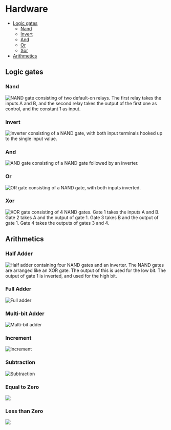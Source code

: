 # Hardware

-   [Logic gates](#logic-gates)
    -   [Nand](#nand-gate)
    -   [Invert](#inverter)
    -   [And](#and-gate)
    -   [Or](#or-gate)
    -   [Xor](#xor-gate)
-   [Arithmetics](#arithmetics)

<a name="logic-gates"></a>

## Logic gates

<a name="nand-gate"></a>

### Nand

![NAND gate consisting of two default-on relays. The first relay takes the inputs A and B, and the second relay takes the output of the first one as control, and the constant 1 as input.](Solutions/Hardware/LogicGates/Nand.png)

<a name="inverter"></a>

### Invert

![Inverter consisting of a NAND gate, with both input terminals hooked up to the single input value.](Solutions/Hardware/LogicGates/Invert.png)

<a name="and-gate"></a>

### And

![AND gate consisting of a NAND gate followed by an inverter.](Solutions/Hardware/LogicGates/And.png)

<a name="or-gate"></a>

### Or

![OR gate consisting of a NAND gate, with both inputs inverted.](Solutions/Hardware/LogicGates/Or.png)

<a name="xor-gate"></a>

### Xor

![XOR gate consisting of 4 NAND gates. Gate 1 takes the inputs A and B. Gate 2 takes A and the output of gate 1. Gate 3 takes B and the output of gate 1. Gate 4 takes the outputs of gates 3 and 4.](Solutions/Hardware/LogicGates//Xor.png)

<a name="arithmetics"></a>

## Arithmetics

### Half Adder

![Half adder containing four NAND gates and an inverter. The NAND gates are arranged like an XOR gate. The output of this is used for the low bit. The output of gate 1 is inverted, and used for the high bit.](Solutions/Hardware/Arithmetics/HalfAdder.png)

### Full Adder

![Full adder](Solutions/Hardware/Arithmetics/FullAdder.png)

### Multi-bit Adder

![Multi-bit adder](Solutions/Hardware/Arithmetics/MultiBitAdder.png)

### Increment

![Increment](Solutions/Hardware/Arithmetics/Increment.png)

### Subtraction

![Subtraction](Solutions/Hardware/Arithmetics/Subtraction.png)

### Equal to Zero

![](Solutions/Hardware/Arithmetics/EqualToZero.png)

### Less than Zero

![](Solutions/Hardware/Arithmetics/LessThanZero.png)
